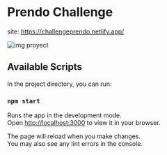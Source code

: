 # Prendo Challenge

site: https://challengeprendo.netlify.app/

![img proyect](https://user-images.githubusercontent.com/84545725/209751974-988dc6a5-e323-4338-81f5-a797d18a8b04.jpg)

## Available Scripts

In the project directory, you can run:

### `npm start`

Runs the app in the development mode.\
Open [http://localhost:3000](http://localhost:3000) to view it in your browser.

The page will reload when you make changes.\
You may also see any lint errors in the console.

